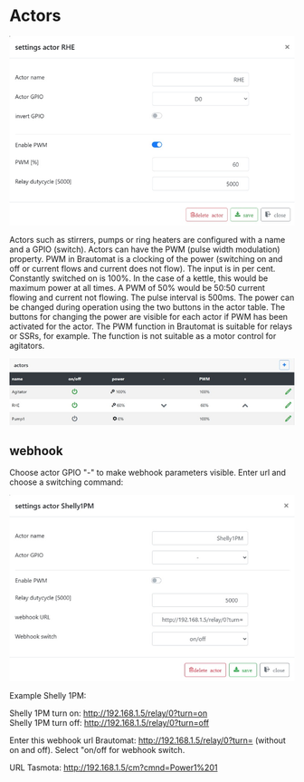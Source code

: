 # Actors

![actor settings](/docs/img/aktoren_einstellungen.jpg)

Actors such as stirrers, pumps or ring heaters are configured with a name and a GPIO (switch). Actors can have the PWM (pulse width modulation) property. PWM in Brautomat is a clocking of the power (switching on and off or current flows and current does not flow). The input is in per cent. Constantly switched on is 100%. In the case of a kettle, this would be maximum power at all times. A PWM of 50% would be 50:50 current flowing and current not flowing. The pulse interval is 500ms. The power can be changed during operation using the two buttons in the actor table. The buttons for changing the power are visible for each actor if PWM has been activated for the actor. The PWM function in Brautomat is suitable for relays or SSRs, for example. The function is not suitable as a motor control for agitators.

![actors view](/docs/img/aktoren.jpg)

## webhook

Choose actor GPIO "-" to make webhook parameters visible. Enter url and choose a switching command:

![webhook](/docs/img/aktoren_webhook1.jpg)

Example Shelly 1PM:

Shelly 1PM turn on:  <http://192.168.1.5/relay/0?turn=on>\
Shelly 1PM turn off: <http://192.168.1.5/relay/0?turn=off>

Enter this webhook url Brautomat: <http://192.168.1.5/relay/0?turn=> (without on and off). Select "on/off for webhook switch.

URL Tasmota: <http://192.168.1.5/cm?cmnd=Power1%201>
